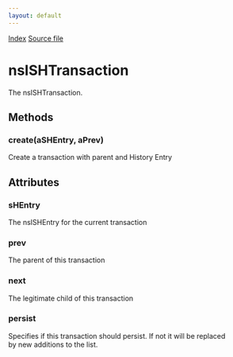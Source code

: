 ```yaml
---
layout: default
---
```

<div id='links'><a href="../index.html">Index</a>
<a href="http://dxr.mozilla.org/mozilla-central/source/docshell/shistory/public/nsISHTransaction.idl">Source file</a>
</div>

# nsISHTransaction #
  
The nsISHTransaction.  
  

## Methods ##

### create(aSHEntry, aPrev) ###
  
Create a transaction with parent and History Entry   
  

## Attributes ##

### sHEntry ###
  
The nsISHEntry for the current transaction  
  

### prev ###
  
The parent of this transaction  
  

### next ###
  
The legitimate child of this transaction   
  

### persist ###
  
Specifies if this transaction should persist.  If not it will be replaced  
by new additions to the list.  
  
